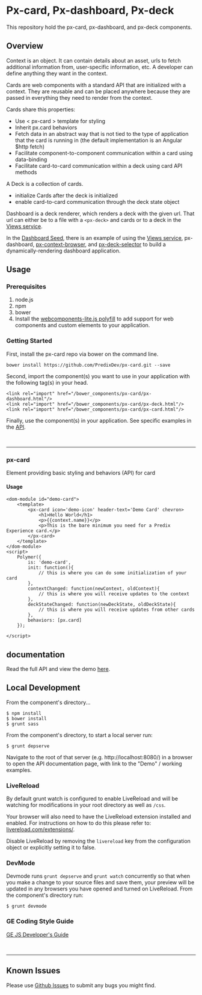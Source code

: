 # Px-card, Px-dashboard, Px-deck

This repository hold the px-card, px-dashboard, and px-deck components.

## Overview

Context is an object.  It can contain details about an asset, urls to fetch additional information from, user-specific information, etc.  A developer can define anything they want in the context.

Cards are web components with a standard API that are initialized with a context.  They are reusable and can be placed anywhere because they are passed in everything they need to render from the context.

Cards share this properties:

* Use < px-card > template for styling
* Inherit px.card behaviors
* Fetch data in an abstract way that is not tied to the type of application that the card is running in (the default implementation is an Angular $http fetch)
* Facilitate component-to-component communication within a card using data-binding
* Facilitate card-to-card communication within a deck using card API methods

A Deck is a collection of cards.

* initialize Cards after the deck is initialized
* enable card-to-card communication through the deck state object

Dashboard is a deck renderer, which renders a deck with the given url.  That url can either be to a file with a ```<px-deck>``` and cards or to a deck in the [Views service](https://www.predix.io/catalog/service.html?id=1186).  

In the [Dashboard Seed](https://github.com/PredixDev/predix-seed), there is an example of using the [Views service](https://www.predix.io/catalog/service.html?id=1186), px-dashboard, [px-context-browser](https://github.com/PredixDev/px-context-browser), and [px-deck-selector](https://github.com/PredixDev/px-deck-selector) to build a dynamically-rendering dashboard application.

## Usage

### Prerequisites
1. node.js
2. npm
3. bower
4. Install the [webcomponents-lite.js polyfill](https://github.com/webcomponents/webcomponentsjs) to add support for web components and custom elements to your application.

### Getting Started

First, install the px-card repo via bower on the command line.

```
bower install https://github.com/PredixDev/px-card.git --save
```
Second, import the component(s) you want to use in your application with the following tag(s) in your head.

```
<link rel="import" href="/bower_components/px-card/px-dashboard.html"/>
<link rel="import" href="/bower_components/px-card/px-deck.html"/>
<link rel="import" href="/bower_components/px-card/px-card.html"/>
```

Finally, use the component(s) in your application. See specific examples in the [API](https://predixdev.github.io/px-card).

<br />
<hr />

### px-card
Element providing basic styling and behaviors (API) for card

#### Usage
```
<dom-module id="demo-card">
    <template>
        <px-card icon='demo-icon' header-text='Demo Card' chevron>
            <h1>Hello World</h1>
            <p>{{context.name}}</p>
            <p>This is the bare minimum you need for a Predix Experience card.</p>
        </px-card>
    </template>
</dom-module>
<script>
    Polymer({
        is: 'demo-card',
        init: function(){
            // this is where you can do some initialization of your card
        },
        contextChanged: function(newContext, oldContext){
            // this is where you will receive updates to the context
        },
        deckStateChanged: function(newDeckState, oldDeckState){
            // this is where you will receive updates from other cards
        },
        behaviors: [px.card]
    });

</script>
```
## documentation

Read the full API and view the demo [here](https://predixdev.github.io/px-card).

## Local Development

From the component's directory...

```
$ npm install
$ bower install
$ grunt sass
```

From the component's directory, to start a local server run:

```
$ grunt depserve
```

Navigate to the root of that server (e.g. http://localhost:8080/) in a browser to open the API documentation page, with link to the "Demo" / working examples.

### LiveReload

By default grunt watch is configured to enable LiveReload and will be watching for modifications in your root directory as well as `/css`.

Your browser will also need to have the LiveReload extension installed and enabled. For instructions on how to do this please refer to: [livereload.com/extensions/](http://livereload.com/extensions/).

Disable LiveReload by removing the `livereload` key from the configuration object or explicitly setting it to false.


### DevMode
Devmode runs `grunt depserve` and `grunt watch` concurrently so that when you make a change to your source files and save them, your preview will be updated in any browsers you have opened and turned on LiveReload.
From the component's directory run:

```
$ grunt devmode
```

### GE Coding Style Guide
[GE JS Developer's Guide](https://github.com/GeneralElectric/javascript)

<br />
<hr />

## Known Issues

Please use [Github Issues](https://github.com/PredixDev/px-card/issues) to submit any bugs you might find.
